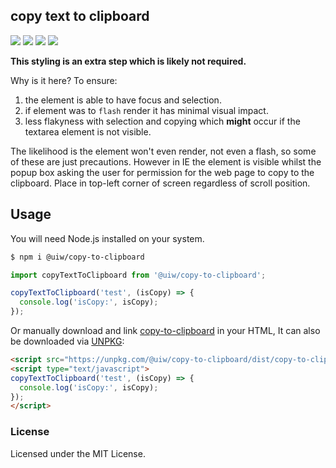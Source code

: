 copy text to clipboard
---

[![](https://img.shields.io/github/issues/uiwjs/copy-to-clipboard.svg)](https://github.com/uiwjs/copy-to-clipboard/releases)
[![](https://img.shields.io/github/forks/uiwjs/copy-to-clipboard.svg)](https://github.com/uiwjs/copy-to-clipboard/network)
[![](https://img.shields.io/github/stars/uiwjs/copy-to-clipboard.svg)](https://github.com/uiwjs/copy-to-clipboard/stargazers)
[![](https://img.shields.io/github/release/uiwjs/copy-to-clipboard.svg)](https://github.com/uiwjs/copy-to-clipboard/releases)

**This styling is an extra step which is likely not required.**

Why is it here? To ensure:

1. the element is able to have focus and selection.
2. if element was to `flash` render it has minimal visual impact.
3. less flakyness with selection and copying which **might** occur if the textarea element is not visible.

The likelihood is the element won't even render, not even a flash, so some of these are just precautions. However in IE the element is visible whilst the popup box asking the user for permission for the web page to copy to the clipboard. Place in top-left corner of screen regardless of scroll position.

## Usage

You will need Node.js installed on your system.

```bash
$ npm i @uiw/copy-to-clipboard
```

```js
import copyTextToClipboard from '@uiw/copy-to-clipboard';

copyTextToClipboard('test', (isCopy) => {
  console.log('isCopy:', isCopy);
});
```

Or manually download and link [copy-to-clipboard](https://unpkg.com/@uiw/copy-to-clipboard/dist/) in your HTML, It can also be downloaded via [UNPKG](https://unpkg.com/@uiw/copy-to-clipboard/dist/):

```html
<script src="https://unpkg.com/@uiw/copy-to-clipboard/dist/copy-to-clipboard.umd.js"></script>
<script type="text/javascript">
copyTextToClipboard('test', (isCopy) => {
  console.log('isCopy:', isCopy);
});
</script>
```

### License

Licensed under the MIT License.